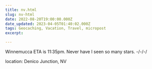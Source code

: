 ```yaml
---
title: nv.html
slug: nv-html
date: 2022-08-20T19:00:00.000Z
date_updated: 2023-04-05T01:40:02.000Z
tags: Geocaching, Vacation, Travel, micropost
excerpt: 

---
```


Winnemucca ETA is 11:35pm. Never have I seen so many stars.
-/-/-/

location: Denico Junction, NV
